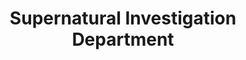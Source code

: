 --- 
title: "Supernatural Investigation Department"
publishdate: "2018-12-24T16:48:46+02:00"
src: "https://365manga.net/manga/supernatural-investigation-department"
image: "https://data.365manga.net/images/thumbnails/32721-supernatural-investigation-department.jpg"
description: " Supernatural Investigation Department manga summary: As a little boy, Si Mun, the grandson of a famous shaman, had the ability to see - and communicate with - ghosts. His grandmother gave him a talisman which temporarily rid him of this ability and erased his memories of any supernatural phenomena he had witnessed. Years later, Si Mun is working a hectic, yet ordinary, job as a homicide detective in the Korean…"
---